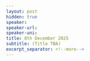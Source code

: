 ```yaml
---
layout: post
hidden: true
speaker:
speaker-url:
speaker-uni:
title: 8th December 2025
subtitle: (Title TBA)
excerpt_separator: <!--more-->
---
```


<p></p>


<!--more-->
